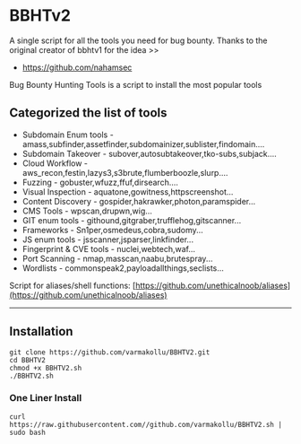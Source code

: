 # BBHTv2

A single script for all the  tools you need for bug bounty. Thanks to the original creator of bbhtv1 for the idea >> 
- https://github.com/nahamsec

Bug Bounty Hunting Tools is a script to install the most popular tools

## Categorized the list of tools

* Subdomain Enum tools        - amass,subfinder,assetfinder,subdomainizer,sublister,findomain....
* Subdomain Takeover          - subover,autosubtakeover,tko-subs,subjack....
* Cloud Workflow              - aws_recon,festin,lazys3,s3brute,flumberboozle,slurp....
* Fuzzing                     - gobuster,wfuzz,ffuf,dirsearch....
* Visual Inspection           - aquatone,gowitness,httpscreenshot...
* Content Discovery           - gospider,hakrawker,photon,paramspider...
* CMS Tools                   - wpscan,drupwn,wig...
* GIT enum tools              - githound,gitgraber,trufflehog,gitscanner...
* Frameworks                  - Sn1per,osmedeus,cobra,sudomy...
* JS enum tools               - jsscanner,jsparser,linkfinder...
* Fingerprint & CVE tools     - nuclei,webtech,waf...
* Port Scanning               - nmap,masscan,naabu,brutespray...
* Wordlists                   - commonspeak2,payloadallthings,seclists...

Script for aliases/shell functions: [https://github.com/unethicalnoob/aliases](https://github.com/unethicalnoob/aliases)

---

## Installation

``` 
git clone https://github.com/varmakollu/BBHTV2.git
cd BBHTV2
chmod +x BBHTV2.sh
./BBHTV2.sh
```
### One Liner Install
```
curl https://raw.githubusercontent.com//github.com/varmakollu/BBHTV2.sh | sudo bash 
```

